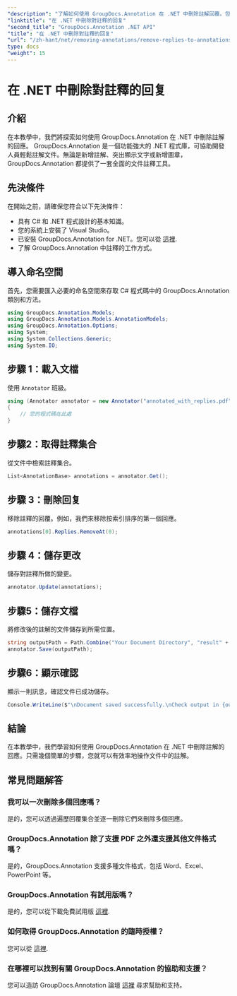 ```yaml
---
"description": "了解如何使用 GroupDocs.Annotation 在 .NET 中刪除註解回覆。包含程式碼範例的分步指南。"
"linktitle": "在 .NET 中刪除對註釋的回复"
"second_title": "GroupDocs.Annotation .NET API"
"title": "在 .NET 中刪除對註釋的回复"
"url": "/zh-hant/net/removing-annotations/remove-replies-to-annotations/"
type: docs
"weight": 15
---
```


# 在 .NET 中刪除對註釋的回复

## 介紹
在本教學中，我們將探索如何使用 GroupDocs.Annotation 在 .NET 中刪除註解的回應。 GroupDocs.Annotation 是一個功能強大的 .NET 程式庫，可協助開發人員輕鬆註解文件。無論是新增註解、突出顯示文字或新增圖章，GroupDocs.Annotation 都提供了一套全面的文件註釋工具。
## 先決條件
在開始之前，請確保您符合以下先決條件：
- 具有 C# 和 .NET 程式設計的基本知識。
- 您的系統上安裝了 Visual Studio。
- 已安裝 GroupDocs.Annotation for .NET。您可以從 [這裡](https://releases。groupdocs.com/annotation/net/).
- 了解 GroupDocs.Annotation 中註釋的工作方式。

## 導入命名空間
首先，您需要匯入必要的命名空間來存取 C# 程式碼中的 GroupDocs.Annotation 類別和方法。
```csharp
using GroupDocs.Annotation.Models;
using GroupDocs.Annotation.Models.AnnotationModels;
using GroupDocs.Annotation.Options;
using System;
using System.Collections.Generic;
using System.IO;
```
## 步驟 1：載入文檔
使用 `Annotator` 班級。
```csharp
using (Annotator annotator = new Annotator("annotated_with_replies.pdf"))
{
    // 您的程式碼在此處
}
```
## 步驟2：取得註釋集合
從文件中檢索註釋集合。
```csharp
List<AnnotationBase> annotations = annotator.Get();
```
## 步驟 3：刪除回复
移除註釋的回覆。例如，我們來移除按索引排序的第一個回應。
```csharp
annotations[0].Replies.RemoveAt(0);
```
## 步驟 4：儲存更改
儲存對註釋所做的變更。
```csharp
annotator.Update(annotations);
```
## 步驟5：儲存文檔
將修改後的註解的文件儲存到所需位置。
```csharp
string outputPath = Path.Combine("Your Document Directory", "result" + Path.GetExtension("input.pdf"));
annotator.Save(outputPath);
```
## 步驟6：顯示確認
顯示一則訊息，確認文件已成功儲存。
```csharp
Console.WriteLine($"\nDocument saved successfully.\nCheck output in {outputPath}.");
```

## 結論
在本教學中，我們學習如何使用 GroupDocs.Annotation 在 .NET 中刪除註解的回應。只需幾個簡單的步驟，您就可以有效率地操作文件中的註解。
## 常見問題解答
### 我可以一次刪除多個回應嗎？
是的，您可以透過遍歷回覆集合並逐一刪除它們來刪除多個回應。
### GroupDocs.Annotation 除了支援 PDF 之外還支援其他文件格式嗎？
是的，GroupDocs.Annotation 支援多種文件格式，包括 Word、Excel、PowerPoint 等。
### GroupDocs.Annotation 有試用版嗎？
是的，您可以從下載免費試用版 [這裡](https://releases。groupdocs.com/).
### 如何取得 GroupDocs.Annotation 的臨時授權？
您可以從 [這裡](https://purchase。groupdocs.com/temporary-license/).
### 在哪裡可以找到有關 GroupDocs.Annotation 的協助和支援？
您可以造訪 GroupDocs.Annotation 論壇 [這裡](https://forum.groupdocs.com/c/annotation/10) 尋求幫助和支持。
